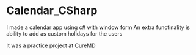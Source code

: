 # Calendar_CSharp

I made a calendar app using c# with window form 
An extra functinality is ability to add as custom holidays for the users 

It was a practice project at CureMD
